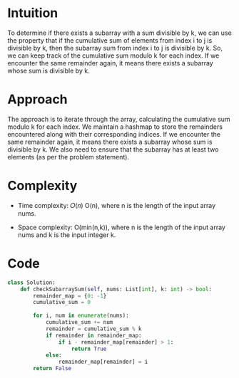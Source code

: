 # Intuition
To determine if there exists a subarray with a sum divisible by k, we can use the property that if the cumulative sum of elements from index i to j is divisible by k, then the subarray sum from index i to j is divisible by k. So, we can keep track of the cumulative sum modulo k for each index. If we encounter the same remainder again, it means there exists a subarray whose sum is divisible by k.


# Approach
The approach is to iterate through the array, calculating the cumulative sum modulo k for each index. We maintain a hashmap to store the remainders encountered along with their corresponding indices. If we encounter the same remainder again, it means there exists a subarray whose sum is divisible by k. We also need to ensure that the subarray has at least two elements (as per the problem statement).

# Complexity
- Time complexity:
𝑂(𝑛)
O(n), where n is the length of the input array nums.

- Space complexity:
O(min(n,k)), where n is the length of the input array nums and k is the input integer k.

# Code
```.py
class Solution:
    def checkSubarraySum(self, nums: List[int], k: int) -> bool:
        remainder_map = {0: -1}  
        cumulative_sum = 0
        
        for i, num in enumerate(nums):
            cumulative_sum += num
            remainder = cumulative_sum % k
            if remainder in remainder_map:
                if i - remainder_map[remainder] > 1:
                    return True
            else:
                remainder_map[remainder] = i
        return False
```
